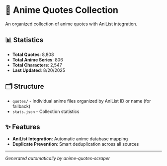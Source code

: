 # 🎌 Anime Quotes Collection

An organized collection of anime quotes with AniList integration.

## 📊 Statistics

- **Total Quotes**: 8,808
- **Total Anime Series**: 806
- **Total Characters**: 2,547
- **Last Updated**: 8/20/2025

## 🗂️ Structure

- `quotes/` - Individual anime files organized by AniList ID or name  (for fallback)
- `stats.json` - Collection statistics

## ✨ Features

- **AniList Integration**: Automatic anime database mapping
- **Duplicate Prevention**: Smart deduplication across all sources

---
*Generated automatically by anime-quotes-scraper*
